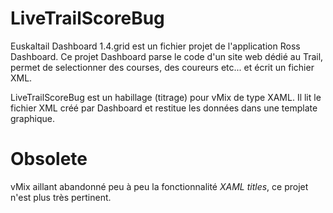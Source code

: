 # LiveTrailScoreBug

Euskaltail Dashboard 1.4.grid est un fichier projet de l'application Ross Dashboard.
Ce projet Dashboard parse le code d'un site web dédié au Trail, permet de selectionner des courses, des coureurs etc... et écrit un fichier XML.

LiveTrailScoreBug est un habillage (titrage) pour vMix de type XAML. 
Il lit le fichier XML créé par Dashboard et restitue les données dans une template graphique. 

# Obsolete
vMix aillant abandonné peu à peu la fonctionnalité *XAML titles*, ce projet n'est plus très pertinent.

